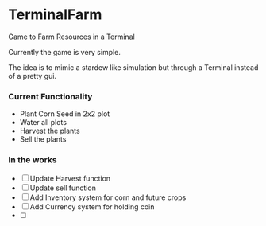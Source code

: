 # TerminalFarm
Game to Farm Resources in a Terminal

Currently the game is very simple. 

The idea is to mimic a stardew like simulation but through a Terminal instead of a pretty gui. 


### Current Functionality

- Plant Corn Seed in 2x2 plot
- Water all plots
- Harvest the plants
- Sell the plants



### In the works

- [ ] Update Harvest function
- [ ] Update sell function
- [ ] Add Inventory system for corn and future crops
- [ ] Add Currency system for holding coin
- [ ] 

